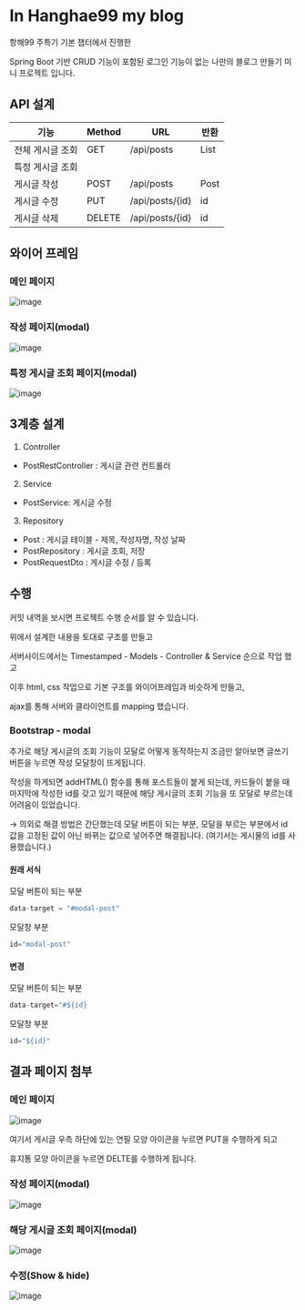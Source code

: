 # In Hanghae99 my blog

항해99 주특기 기본 챕터에서 진행한

Spring Boot 기반 CRUD 기능이 포함된 로그인 기능이 없는 나만의 블로그 만들기 미니 프로젝트 입니다.

## API 설계

| 기능             | Method | URL             | 반환       |
| ---------------- | ------ | --------------- | ---------- |
| 전체 게시글 조회 | GET    | /api/posts      | List<Post> |
| 특정 게시글 조회 |        |                 |            |
| 게시글 작성      | POST   | /api/posts      | Post       |
| 게시글 수정      | PUT    | /api/posts/{id} | id         |
| 게시글 삭제      | DELETE | /api/posts/{id} | id         |

## 와이어 프레임
### 메인 페이지
![image](https://user-images.githubusercontent.com/53491653/111947356-a5b13300-8b20-11eb-9f31-419ed4062958.png)
### 작성 페이지(modal)
![image](https://user-images.githubusercontent.com/53491653/111947393-bc578a00-8b20-11eb-95ca-eb9a29304623.png)
### 특정 게시글 조회 페이지(modal)
![image](https://user-images.githubusercontent.com/53491653/111947420-cbd6d300-8b20-11eb-99a0-9c164ceccd23.png)


## 3계층 설계

1. Controller

- PostRestController : 게시글 관련 컨트롤러

2. Service

- PostService: 게시글 수정

3. Repository

- Post : 게시글 테이블 - 제목, 작성자명, 작성 날짜
- PostRepository : 게시글 조회, 저장
- PostRequestDto : 게시글 수정 / 등록




## 수행

커밋 내역을 보시면 프로젝트 수행 순서를 알 수 있습니다.

위에서 설계한 내용을 토대로 구조를 만들고

서버사이드에서는 Timestamped - Models - Controller & Service 순으로 작업 했고

이후 html, css 작업으로 기본 구조를 와이어프레임과 비슷하게 만들고,

ajax를 통해 서버와 클라이언트를 mapping 했습니다.



### Bootstrap - modal

추가로 해당 게시글의 조회 기능이 모달로 어떻게 동작하는지 조금만 알아보면 글쓰기 버튼을 누르면 작성 모달창이 뜨게됩니다. 

작성을 하게되면 addHTML() 함수를 통해 포스트들이 붙게 되는데, 카드들이 붙을 때 마지막에 작성한 id를 갖고 있기 때문에 해당 게시글의 조회 기능을 또 모달로 부르는데 어려움이 있었습니다.

→ 의외로 해결 방법은 간단했는데 모달 버튼이 되는 부분, 모달을 부르는 부분에서  id 값을 고정된 값이 아닌 바뀌는 값으로 넣어주면 해결됩니다. (여기서는 게시물의 id를 사용했습니다.)

#### 원래 서식

모달 버튼이 되는 부분

```jsx
data-target = "#modal-post"
```

모달창 부분

```jsx
id="modal-post"
```

#### 변경

모달 버튼이 되는 부분

```jsx
data-target="#${id}
```

모달창 부분

```jsx
id="${id}"
```



## 결과 페이지 첨부

### 메인 페이지

![image](https://user-images.githubusercontent.com/53491653/112273956-45a5c280-8cc1-11eb-9cf9-79b5ef516d49.png)


여기서 게시글 우측 하단에 있는 연필 모양 아이콘을 누르면 PUT을 수행하게 되고

휴지통 모양 아이콘을 누르면 DELTE를 수행하게 됩니다.

### 작성 페이지(modal)

![image](https://user-images.githubusercontent.com/53491653/112273988-4f2f2a80-8cc1-11eb-9d61-0f653c6f2239.png)


### 해당 게시글 조회 페이지(modal)

![image](https://user-images.githubusercontent.com/53491653/112274018-59512900-8cc1-11eb-8abe-c465a63ed935.png)


### 수정(Show & hide)

![image](https://user-images.githubusercontent.com/53491653/112274049-61a96400-8cc1-11eb-98de-0bdc401eb085.png)

